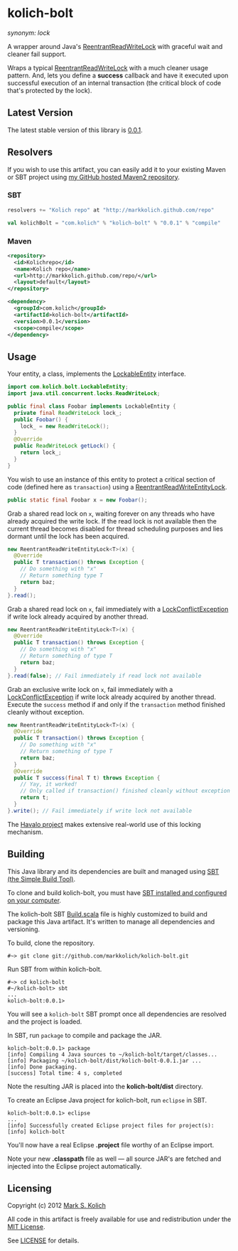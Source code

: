 # kolich-bolt

*synonym: lock*

A wrapper around Java's <a href="http://docs.oracle.com/javase/6/docs/api/java/util/concurrent/locks/ReentrantReadWriteLock.html">ReentrantReadWriteLock</a> with graceful wait and cleaner fail support.

Wraps a typical <a href="http://docs.oracle.com/javase/6/docs/api/java/util/concurrent/locks/ReentrantReadWriteLock.html">ReentrantReadWriteLock</a> with a much cleaner usage pattern.  And, lets you define a **success** callback and have it executed upon successful execution of an internal transaction (the critical block of code that's protected by the lock).

## Latest Version

The latest stable version of this library is <a href="http://markkolich.github.com/repo/com/kolich/kolich-bolt/0.0.1">0.0.1</a>.

## Resolvers

If you wish to use this artifact, you can easily add it to your existing Maven or SBT project using <a href="https://github.com/markkolich/markkolich.github.com#marks-maven2-repository">my GitHub hosted Maven2 repository</a>.

### SBT

```scala
resolvers += "Kolich repo" at "http://markkolich.github.com/repo"

val kolichBolt = "com.kolich" % "kolich-bolt" % "0.0.1" % "compile"
```

### Maven

```xml
<repository>
  <id>Kolichrepo</id>
  <name>Kolich repo</name>
  <url>http://markkolich.github.com/repo/</url>
  <layout>default</layout>
</repository>

<dependency>
  <groupId>com.kolich</groupId>
  <artifactId>kolich-bolt</artifactId>
  <version>0.0.1</version>
  <scope>compile</scope>
</dependency>
```

## Usage

Your entity, a class, implements the <a href="https://github.com/markkolich/kolich-bolt/blob/master/src/main/java/com/kolich/bolt/LockableEntity.java">LockableEntity</a> interface.

```java
import com.kolich.bolt.LockableEntity;
import java.util.concurrent.locks.ReadWriteLock;

public final class Foobar implements LockableEntity {
  private final ReadWriteLock lock_;
  public Foobar() {
    lock_ = new ReadWriteLock();
  }
  @Override
  public ReadWriteLock getLock() {
    return lock_;
  }  
}
```

You wish to use an instance of this entity to protect a critical section of code (defined here as `transaction`) using a <a href="https://github.com/markkolich/kolich-bolt/blob/master/src/main/java/com/kolich/bolt/ReentrantReadWriteEntityLock.java">ReentrantReadWriteEntityLock</a>.

```java
public static final Foobar x = new Foobar();
```

Grab a shared read lock on `x`, waiting forever on any threads who have already acquired the write lock.  If the read lock is not available then the current thread becomes disabled for thread scheduling purposes and lies dormant until the lock has been acquired.

```java
new ReentrantReadWriteEntityLock<T>(x) {
  @Override
  public T transaction() throws Exception {
    // Do something with "x"
    // Return something type T
    return baz;
  }
}.read();
```

Grab a shared read lock on `x`, fail immediately with a <a href="https://github.com/markkolich/kolich-bolt/blob/master/src/main/java/com/kolich/bolt/exceptions/LockConflictException.java">LockConflictException</a> if write lock already acquired by another thread.

```java
new ReentrantReadWriteEntityLock<T>(x) {
  @Override
  public T transaction() throws Exception {
    // Do something with "x"
    // Return something of type T
    return baz;
  }
}.read(false); // Fail immediately if read lock not available
```

Grab an exclusive write lock on `x`, fail immediately with a <a href="https://github.com/markkolich/kolich-bolt/blob/master/src/main/java/com/kolich/bolt/exceptions/LockConflictException.java">LockConflictException</a> if write lock already acquired by another thread.  Execute the `success` method if and only if the `transaction` method finished cleanly without exception.

```java
new ReentrantReadWriteEntityLock<T>(x) {
  @Override
  public T transaction() throws Exception {
    // Do something with "x"
    // Return something of type T
    return baz;
  }
  @Override
  public T success(final T t) throws Exception {
    // Yay, it worked!
    // Only called if transaction() finished cleanly without exception
    return t;
  }
}.write(); // Fail immediately if write lock not available
```

The <a href="https://github.com/markkolich/havalo">Havalo project</a> makes extensive real-world use of this locking mechanism.

## Building

This Java library and its dependencies are built and managed using <a href="https://github.com/harrah/xsbt">SBT (the Simple Build Tool)</a>.

To clone and build kolich-bolt, you must have <a href="http://www.scala-sbt.org/release/docs/Getting-Started/Setup">SBT installed and configured on your computer</a>.

The kolich-bolt SBT <a href="https://github.com/markkolich/kolich-bolt/blob/master/project/Build.scala">Build.scala</a> file is highly customized to build and package this Java artifact.  It's written to manage all dependencies and versioning.

To build, clone the repository.

    #~> git clone git://github.com/markkolich/kolich-bolt.git

Run SBT from within kolich-bolt.

    #~> cd kolich-bolt
    #~/kolich-bolt> sbt
    ...
    kolich-bolt:0.0.1>

You will see a `kolich-bolt` SBT prompt once all dependencies are resolved and the project is loaded.

In SBT, run `package` to compile and package the JAR.

    kolich-bolt:0.0.1> package
    [info] Compiling 4 Java sources to ~/kolich-bolt/target/classes...
    [info] Packaging ~/kolich-bolt/dist/kolich-bolt-0.0.1.jar ...
    [info] Done packaging.
    [success] Total time: 4 s, completed

Note the resulting JAR is placed into the **kolich-bolt/dist** directory.

To create an Eclipse Java project for kolich-bolt, run `eclipse` in SBT.

    kolich-bolt:0.0.1> eclipse
    ...
    [info] Successfully created Eclipse project files for project(s):
    [info] kolich-bolt

You'll now have a real Eclipse **.project** file worthy of an Eclipse import.

Note your new **.classpath** file as well &mdash; all source JAR's are fetched and injected into the Eclipse project automatically.

## Licensing

Copyright (c) 2012 <a href="http://mark.koli.ch">Mark S. Kolich</a>

All code in this artifact is freely available for use and redistribution under the <a href="http://opensource.org/comment/991">MIT License</a>.

See <a href="https://github.com/markkolich/kolich-bolt/blob/master/LICENSE">LICENSE</a> for details.
